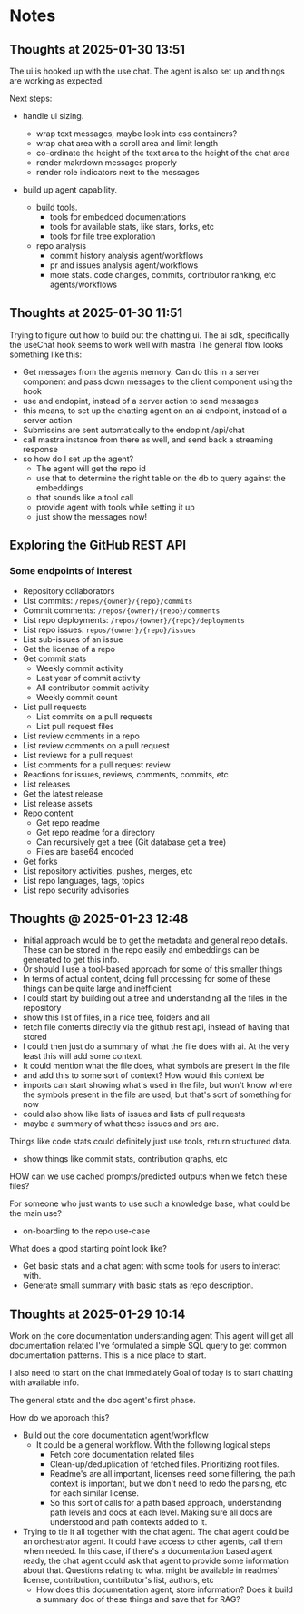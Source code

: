 # Notes

## Thoughts at 2025-01-30 13:51

The ui is hooked up with the use chat. The agent is also set up and things are working as expected.

Next steps:

- handle ui sizing.

  - wrap text messages, maybe look into css containers?
  - wrap chat area with a scroll area and limit length
  - co-ordinate the height of the text area to the height of the chat area
  - render makrdown messages properly
  - render role indicators next to the messages

- build up agent capability.
  - build tools.
    - tools for embedded documentations
    - tools for available stats, like stars, forks, etc
    - tools for file tree exploration
  - repo analysis
    - commit history analysis agent/workflows
    - pr and issues analysis agent/workflows
    - more stats. code changes, commits, contributor ranking, etc agents/workflows

## Thoughts at 2025-01-30 11:51

Trying to figure out how to build out the chatting ui.
The ai sdk, specifically the useChat hook seems to work well with mastra
The general flow looks something like this:

- Get messages from the agents memory. Can do this in a server component and pass down messages to the client component using the hook
- use and endopint, instead of a server action to send messages
- this means, to set up the chatting agent on an ai endpoint, instead of a server action
- Submissins are sent automatically to the endopint /api/chat
- call mastra instance from there as well, and send back a streaming response
- so how do I set up the agent?
  - The agent will get the repo id
  - use that to determine the right table on the db to query against the embeddings
  - that sounds like a tool call
  - provide agent with tools while setting it up
  - just show the messages now!

## Exploring the GitHub REST API

### Some endpoints of interest

- Repository collaborators
- List commits: `/repos/{owner}/{repo}/commits`
- Commit comments: `/repos/{owner}/{repo}/comments`
- List repo deployments: `/repos/{owner}/{repo}/deployments`
- List repo issues: `repos/{owner}/{repo}/issues`
- List sub-issues of an issue
- Get the license of a repo
- Get commit stats
  - Weekly commit activity
  - Last year of commit activity
  - All contributor commit activity
  - Weekly commit count
- List pull requests
  - List commits on a pull requests
  - List pull request files
- List review comments in a repo
- List review comments on a pull request
- List reviews for a pull request
- List comments for a pull request review
- Reactions for issues, reviews, comments, commits, etc
- List releases
- Get the latest release
- List release assets
- Repo content
  - Get repo readme
  - Get repo readme for a directory
  - Can recursively get a tree (Git database get a tree)
  - Files are base64 encoded
- Get forks
- List repository activities, pushes, merges, etc
- List repo languages, tags, topics
- List repo security advisories

## Thoughts @ 2025-01-23 12:48

- Initial approach would be to get the metadata and general repo details. These can be stored in the repo easily and embeddings can be generated to get this info.
- Or should I use a tool-based approach for some of this smaller things
- In terms of actual content, doing full processing for some of these things can be quite large and inefficient
- I could start by building out a tree and understanding all the files in the repository
- show this list of files, in a nice tree, folders and all
- fetch file contents directly via the github rest api, instead of having that stored
- I could then just do a summary of what the file does with ai. At the very least this will add some context.
- It could mention what the file does, what symbols are present in the file
- and add this to some sort of context? How would this context be
- imports can start showing what's used in the file, but won't know where the symbols present in the file are used, but that's sort of something for now
- could also show like lists of issues and lists of pull requests
- maybe a summary of what these issues and prs are.

Things like code stats could definitely just use tools, return structured data.

- show things like commit stats, contribution graphs, etc

HOW can we use cached prompts/predicted outputs when we fetch these files?

For someone who just wants to use such a knowledge base, what could be the main use?

- on-boarding to the repo use-case

What does a good starting point look like?

- Get basic stats and a chat agent with some tools for users to interact with.
- Generate small summary with basic stats as repo description.

## Thoughts at 2025-01-29 10:14

Work on the core documentation understanding agent
This agent will get all documentation related
I've formulated a simple SQL query to get common documentation patterns.
This is a nice place to start.

I also need to start on the chat immediately
Goal of today is to start chatting with available info.

The general stats and the doc agent's first phase.

How do we approach this?

- Build out the core documentation agent/workflow
  - It could be a general workflow. With the following logical steps
    - Fetch core documentation related files
    - Clean-up/deduplication of fetched files. Prioritizing root files.
    - Readme's are all important, licenses need some filtering, the path context is important, but we don't need to redo the parsing, etc for each similar license.
    - So this sort of calls for a path based approach, understanding path levels and docs at each level. Making sure all docs are understood and path contexts added to it.
- Trying to tie it all together with the chat agent. The chat agent could be an orchestrator agent. It could have access to other agents, call them when needed. In this case, if there's a documentation based agent ready, the chat agent could ask that agent to provide some information about that. Questions relating to what might be available in readmes' license, contribution, contributor's list, authors, etc
  - How does this documentation agent, store information? Does it build a summary doc of these things and save that for RAG?
